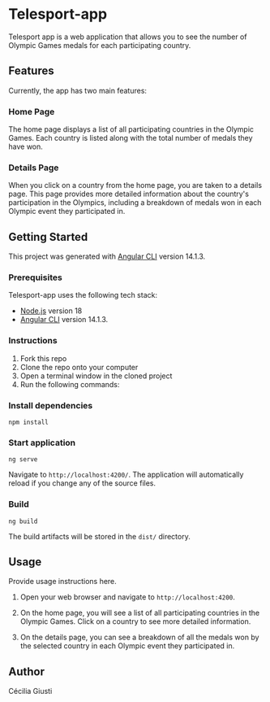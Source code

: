 
# Telesport-app


Telesport app is a web application that allows you to see the number of Olympic Games medals for each participating country.

## Features

Currently, the app has two main features:

### Home Page

The home page displays a list of all participating countries in the Olympic Games. Each country is listed along with the total number of medals they have won.

### Details Page

When you click on a country from the home page, you are taken to a details page. This page provides more detailed information about the country's participation in the Olympics, including a breakdown of medals won in each Olympic event they participated in.


## Getting Started

This project was generated with [Angular CLI](https://github.com/angular/angular-cli) version 14.1.3.

### Prerequisites

Telesport-app uses the following tech stack:

-   [Node.js](https://nodejs.org/en/) version 18
- [Angular CLI](https://github.com/angular/angular-cli) version 14.1.3.

### Instructions

1.  Fork this repo
2.  Clone the repo onto your computer
3.  Open a terminal window in the cloned project
4.  Run the following commands:


### Install dependencies
    npm install
  
### Start application

    ng serve

Navigate to `http://localhost:4200/`. The application will automatically reload if you change any of the source files.


### Build

`ng build`

The build artifacts will be stored in the `dist/` directory.

 ## Usage

Provide usage instructions here.

1.  Open your web browser and navigate to `http://localhost:4200`.
    
2.  On the home page, you will see a list of all participating countries in the Olympic Games. Click on a country to see more detailed information.
    
3.  On the details page, you can see a breakdown of all the medals won by the selected country in each Olympic event they participated in.

## Author 

Cécilia Giusti 
